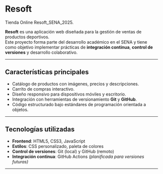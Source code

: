 # Resoft
Tienda Online Resoft_SENA_2025.

**Resoft** es una aplicación web diseñada para la gestión de ventas de productos deportivos.  
Este proyecto forma parte del desarrollo académico en el SENA y tiene como objetivo implementar prácticas de **integración continua**, **control de versiones** y desarrollo colaborativo.

---

## Características principales
- Catálogo de productos con imágenes, precios y descripciones.
- Carrito de compras interactivo.
- Diseño responsivo para dispositivos móviles y escritorio.
- Integración con herramientas de versionamiento **Git** y **GitHub**.
- Código estructurado bajo estándares de programación orientada a objetos.

---

## Tecnologías utilizadas
- **Frontend**: HTML5, CSS3, JavaScript
- **Estilos**: CSS personalizado, paleta de colores
- **Control de versiones**: Git (local) y GitHub (remoto)
- **Integración continua**: GitHub Actions *(planificada para versiones futuras)*

---

